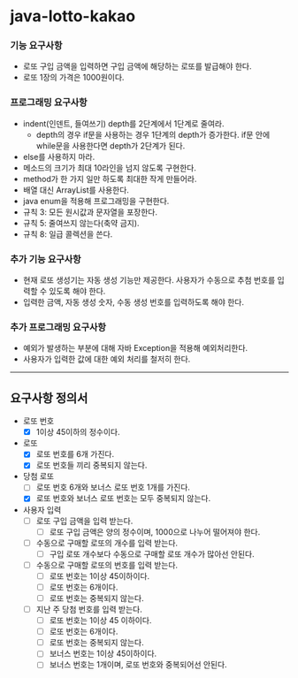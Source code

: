 # java-lotto-kakao

### 기능 요구사항
- 로또 구입 금액을 입력하면 구입 금액에 해당하는 로또를 발급해야 한다.
- 로또 1장의 가격은 1000원이다.

### 프로그래밍 요구사항
- indent(인덴트, 들여쓰기) depth를 2단계에서 1단계로 줄여라.
  - depth의 경우 if문을 사용하는 경우 1단계의 depth가 증가한다. if문 안에 while문을 사용한다면 depth가 2단계가 된다.
- else를 사용하지 마라.
- 메소드의 크기가 최대 10라인을 넘지 않도록 구현한다.
- method가 한 가지 일만 하도록 최대한 작게 만들어라.
- 배열 대신 ArrayList를 사용한다.
- java enum을 적용해 프로그래밍을 구현한다.
- 규칙 3: 모든 원시값과 문자열을 포장한다.
- 규칙 5: 줄여쓰지 않는다(축약 금지).
- 규칙 8: 일급 콜렉션을 쓴다.

### 추가 기능 요구사항
- 현재 로또 생성기는 자동 생성 기능만 제공한다. 사용자가 수동으로 추첨 번호를 입력할 수 있도록 해야 한다.
- 입력한 금액, 자동 생성 숫자, 수동 생성 번호를 입력하도록 해야 한다.

### 추가 프로그래밍 요구사항
- 예외가 발생하는 부분에 대해 자바 Exception을 적용해 예외처리한다.
- 사용자가 입력한 값에 대한 예외 처리를 철저히 한다.

---
## 요구사항 정의서
- 로또 번호
  - [x] 1이상 45이하의 정수이다.
- 로또
  - [x] 로또 번호를 6개 가진다.
  - [x] 로또 번호들 끼리 중복되지 않는다.
- 당첨 로또
  - [ ] 로또 번호 6개와 보너스 로또 번호 1개를 가진다.
  - [x] 로또 번호와 보너스 로또 번호는 모두 중복되지 않는다.

- 사용자 입력
  - [ ] 로또 구입 금액을 입력 받는다.
    - [ ] 로또 구입 금액은 양의 정수이며, 1000으로 나누어 떨어져야 한다.
  - [ ] 수동으로 구매할 로또의 개수를 입력 받는다.
    - [ ] 구입 로또 개수보다 수동으로 구매할 로또 개수가 많아선 안된다.
  - [ ] 수동으로 구매할 로또의 번호를 입력 받는다.
    - [ ] 로또 번호는 1이상 45이하이다.
    - [ ] 로또 번호는 6개이다.
    - [ ] 로또 번호는 중복되지 않는다.
  - [ ] 지난 주 당첨 번호를 입력 받는다.
    - [ ] 로또 번호는 1이상 45 이하이다.
    - [ ] 로또 번호는 6개이다.
    - [ ] 로또 번호는 중복되지 않는다.
    - [ ] 보너스 번호는 1이상 45이하이다.
    - [ ] 보너스 번호는 1개이며, 로또 번호와 중복되어선 안된다.